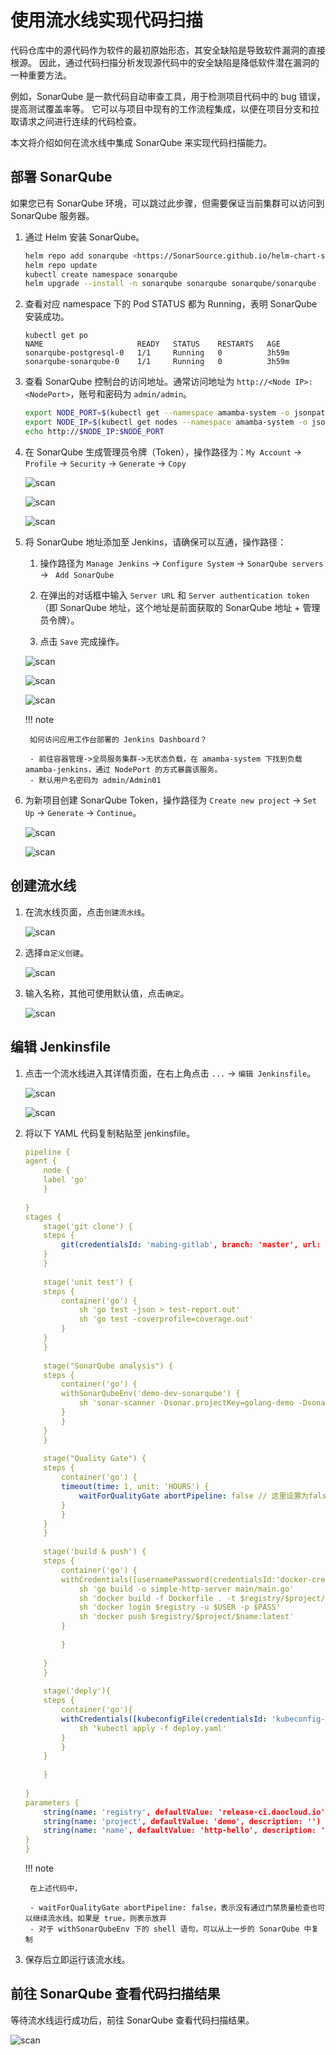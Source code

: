 # 使用流水线实现代码扫描

代码仓库中的源代码作为软件的最初原始形态，其安全缺陷是导致软件漏洞的直接根源。
因此，通过代码扫描分析发现源代码中的安全缺陷是降低软件潜在漏洞的一种重要方法。

例如，SonarQube 是一款代码自动审查工具，用于检测项目代码中的 bug 错误，提高测试覆盖率等。
它可以与项目中现有的工作流程集成，以便在项目分支和拉取请求之间进行连续的代码检查。

本文将介绍如何在流水线中集成 SonarQube 来实现代码扫描能力。

## 部署 SonarQube

如果您已有 SonarQube 环境，可以跳过此步骤，但需要保证当前集群可以访问到 SonarQube 服务器。

1. 通过 Helm 安装 SonarQube。

    ```bash
    helm repo add sonarqube <https://SonarSource.github.io/helm-chart-sonarqube>
    helm repo update
    kubectl create namespace sonarqube
    helm upgrade --install -n sonarqube sonarqube sonarqube/sonarqube  --create-namespace --set service.type=NodePort
    ```

2. 查看对应 namespace 下的 Pod STATUS 都为 Running，表明 SonarQube 安装成功。

    ```none
    kubectl get po
    NAME                     READY   STATUS    RESTARTS   AGE
    sonarqube-postgresql-0   1/1     Running   0          3h59m
    sonarqube-sonarqube-0    1/1     Running   0          3h59m
    ```

3. 查看 SonarQube 控制台的访问地址。通常访问地址为 `http://<Node IP>:<NodePort>`，账号和密码为 `admin/admin`。

    ```bash
    export NODE_PORT=$(kubectl get --namespace amamba-system -o jsonpath="{.spec.ports[0].nodePort}" services sonarqube-sonarqube)
    export NODE_IP=$(kubectl get nodes --namespace amamba-system -o jsonpath="{.items[0].status.addresses[0].address}")
    echo http://$NODE_IP:$NODE_PORT
    ```

4. 在 SonarQube 生成管理员令牌（Token），操作路径为：`My Account` -> `Profile` -> `Security` -> `Generate` -> `Copy`

    ![scan](../images/scan01.png)

    ![scan](../images/scan02.png)

    ![scan](../images/scan03.png)

5. 将 SonarQube 地址添加至 Jenkins，请确保可以互通，操作路径：

    1. 操作路径为 `Manage Jenkins` -> `Configure System` -> `SonarQube servers` -> ` Add SonarQube` 

    2. 在弹出的对话框中输入 `Server URL` 和 `Server authentication token`（即 SonarQube 地址，这个地址是前面获取的 SonarQube 地址 + 管理员令牌）。

    3. 点击 `Save` 完成操作。

    ![scan](../images/scan08.png)

    ![scan](../images/scan09.png)

    ![scan](../images/scan10.png)

    !!! note

        如何访问应用工作台部署的 Jenkins Dashboard？
        
        - 前往容器管理->全局服务集群->无状态负载，在 amamba-system 下找到负载 amamba-jenkins，通过 NodePort 的方式暴露该服务。
        - 默认用户名密码为 admin/Admin01

6. 为新项目创建 SonarQube Token，操作路径为 `Create new project` -> `Set Up` -> `Generate` -> `Continue`。

    ![scan](../images/scan04.png)

    ![scan](../images/scan05.png)

## 创建流水线

1. 在流水线页面，点击`创建流水线`。

    ![scan](../images/scanp01.png)

2. 选择`自定义创建`。

    ![scan](../images/scanp02.png)

3. 输入名称，其他可使用默认值，点击`确定`。

    ![scan](../images/scanp03.png)

## 编辑 Jenkinsfile

1. 点击一个流水线进入其详情页面，在右上角点击 `...` -> `编辑 Jenkinsfile`。

    ![scan](../images/scanp04.png)

    ![scan](../images/scanp05.png)

2. 将以下 YAML 代码复制粘贴至 jenkinsfile。

    ```yaml
    pipeline {
    agent {
        node {
        label 'go'
        }
        
    }
    stages {
        stage('git clone') {
        steps {
            git(credentialsId: 'mabing-gitlab', branch: 'master', url: 'https://gitlab.daocloud.cn/bing.ma/jenkins-sonarqube-demo.git')
        }
        }
        
        stage('unit test') {
        steps {
            container('go') {
                sh 'go test -json > test-report.out'
                sh 'go test -coverprofile=coverage.out'
            }
        }
        }
        
        stage("SonarQube analysis") {
        steps {
            container('go') {
            withSonarQubeEnv('demo-dev-sonarqube') {
                sh 'sonar-scanner -Dsonar.projectKey=golang-demo -Dsonar.sources=. -Dsonar.host.url=http://10.6.182.101:32313 -Dsonar.login=4b337cbbafd89ae9bca46a746cddab4c993d2a7a'
            }
            }
        }
        }
        
        stage("Quality Gate") {
        steps {
            container('go') {
            timeout(time: 1, unit: 'HOURS') {
                waitForQualityGate abortPipeline: false // 这里设置为false，表示即使没有通过sonarQube的QUALITY GATE，流水线也可以继续
            }
            }
        }
        }
        
        stage('build & push') {
        steps {
            container('go') {
            withCredentials([usernamePassword(credentialsId:'docker-credential',passwordVariable:'PASS',usernameVariable:'USER')]) {
                sh 'go build -o simple-http-server main/main.go'
                sh 'docker build -f Dockerfile . -t $registry/$project/$name:latest'
                sh 'docker login $registry -u $USER -p $PASS'
                sh 'docker push $registry/$project/$name:latest'
            }
            
            }
            
        }
        }
        
        stage('deply'){
        steps {
            container('go'){
            withCredentials([kubeconfigFile(credentialsId: 'kubeconfig-credential', variable: 'KUBECONFIG')]) {
                sh 'kubectl apply -f deploy.yaml'
            }
            }
        }
        
        }
        
    }
    parameters {
        string(name: 'registry', defaultValue: 'release-ci.daocloud.io', description: '')
        string(name: 'project', defaultValue: 'demo', description: '')
        string(name: 'name', defaultValue: 'http-hello', description: '')
    }
    }
    ```

    !!! note

        在上述代码中，
        
        - waitForQualityGate abortPipeline: false，表示没有通过门禁质量检查也可以继续流水线。如果是 true，则表示放弃
        - 对于 withSonarQubeEnv 下的 shell 语句，可以从上一步的 SonarQube 中复制

3. 保存后立即运行该流水线。

## 前往 SonarQube 查看代码扫描结果

等待流水线运行成功后，前往 SonarQube 查看代码扫描结果。

![scan](../images/scan06.png)
